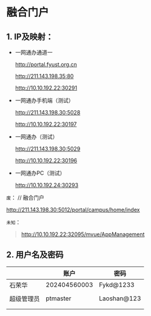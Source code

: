# 融合门户

## 1. IP及映射：

- 一网通办通道一

  http://portal.fyust.org.cn

  http://211.143.198.35:80

  http://10.10.192.22:30291



- 一网通办手机端（测试）

  http://211.143.198.30:5028

  http://10.10.192.22:30197

- 一网通办（测试）

  http://211.143.198.30:5029

  http://10.10.192.22:30196

- 一网通办PC（测试）

  http://10.10.192.24:30293




`废`：
// 融合门户

http://211.143.198.30:5012/portal/campus/home/index

`未知`：

> http://10.10.192.22:32095/mvue/AppManagement

## 2. 用户名及密码

|            | 账户         | 密码        |
| ---------- | ------------ | ----------- |
| 石荣华     | 202404560003 | Fykd@1233   |
|            |              |             |
| 超级管理员 | ptmaster     | Laoshan@123 |
|            |              |             |
|            |              |             |

